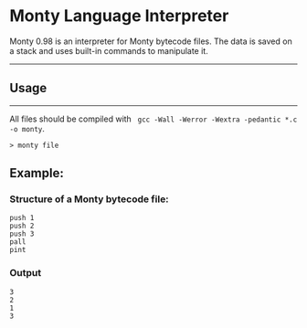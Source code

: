 # Monty Language Interpreter
Monty 0.98 is an interpreter for Monty bytecode files. The data is saved on a stack and uses built-in commands to manipulate it.
______________________________________________________________________________


## Usage
______________________________________________________________________________

All files should be compiled with ``` gcc -Wall -Werror -Wextra -pedantic *.c -o monty```.
```
> monty file
```
## Example:

### Structure of a Monty bytecode file:
```
push 1
push 2
push 3
pall
pint
```
### Output
```
3
2
1 
3
```
